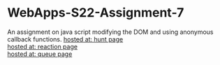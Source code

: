# WebApps-S22-Assignment-7
An assignment on java script modifying the DOM and using anonymous callback functions.
[hosted at: hunt page](https://44-563-Web-Apps-S22.github.io/webapps-s22-assignment-7-Kousalya531/hunt.html)<br>
[hosted at: reaction page](https://44-563-Web-Apps-S22.github.io/webapps-s22-assignment-7-Kousalya531/reaction.html)<br>
[hosted at: queue page](https://44-563-Web-Apps-S22.github.io/webapps-s22-assignment-7-Kousalya531/queue.html)